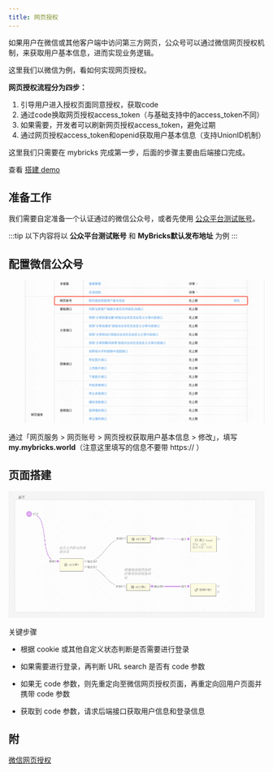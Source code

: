 ```yaml
---
title: 网页授权
---
```


如果用户在微信或其他客户端中访问第三方网页，公众号可以通过微信网页授权机制，来获取用户基本信息，进而实现业务逻辑。

这里我们以微信为例，看如何实现网页授权。

**网页授权流程分为四步：**

1. 引导用户进入授权页面同意授权，获取code
2. 通过code换取网页授权access_token（与基础支持中的access_token不同）
3. 如果需要，开发者可以刷新网页授权access_token，避免过期
4. 通过网页授权access_token和openid获取用户基本信息（支持UnionID机制）

这里我们只需要在 mybricks 完成第一步，后面的步骤主要由后端接口完成。

查看 [搭建 demo](https://my.mybricks.world/mybricks-app-mpsite/index.html?id=578040857243717)

## 准备工作

我们需要自定准备一个认证通过的微信公众号，或者先使用 [公众平台测试账号](https://mp.weixin.qq.com/debug/cgi-bin/sandbox?t=sandbox/login&token=1596373160&lang=zh_CN)。

:::tip
以下内容将以 **公众平台测试账号** 和 **MyBricks默认发布地址** 为例
:::

## 配置微信公众号

![alt text](img/image-2.png)

通过「网页服务 > 网页账号 > 网页授权获取用户基本信息 > 修改」，填写 **my.mybricks.world**（注意这里填写的信息不要带 https:// ）

## 页面搭建

![alt text](img/image.png)

关键步骤

- 根据 cookie 或其他自定义状态判断是否需要进行登录

- 如果需要进行登录，再判断 URL search 是否有 code 参数

- 如果无 code 参数，则先重定向至微信网页授权页面，再重定向回用户页面并携带 code 参数

- 获取到 code 参数，请求后端接口获取用户信息和登录信息


## 附

[微信网页授权](https://developers.weixin.qq.com/doc/offiaccount/OA_Web_Apps/Wechat_webpage_authorization.html)
